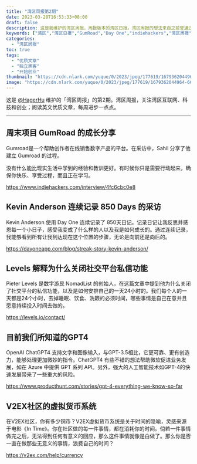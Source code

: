 ```yaml
---
title: "湾区周报第2期"
date: 2023-03-28T16:53:33+08:00
draft: false
description: 这是我维护的湾区周报，周报版本的湾区日报。湾区周报的想法来自之前曾通过湾区日报了解湾区的互联网、科技和创业，当时停止维护且不知道何时恢复。湾区周报第一期后，湾区日报已经恢复更新。湾区周报第2期之后考虑是否继续。
keywords: ["湾区","湾区日报","GumRoad","Day One","indiehackers","湾区周报"]
categories:
  - "湾区周报"
toc: true
tags:
  - "优质文章"
  - "独立黑客"
  - "开始创业"
thumbnail: "https://cdn.nlark.com/yuque/0/2023/jpeg/177619/1679362044964-661ddbc6-43ee-4b2f-8bfa-6c1af1ed1d1c.jpeg"
image: "https://cdn.nlark.com/yuque/0/2023/jpeg/177619/1679362044964-661ddbc6-43ee-4b2f-8bfa-6c1af1ed1d1c.jpeg"
---
```


这是 [@HagerHu](https://twitter.com/hagerhu) 维护的「湾区周报」的第2期。湾区周报，关注湾区互联网、科技和创业；阅读英文优质文章，每周进步一点点。

---

## 周末项目 GumRoad 的成长分享

Gumroad是一个帮助创作者在线销售数字产品的平台。在采访中，Sahil 分享了他建立 Gumroad 的过程。

没有什么能比现实生活中学到的经验和教训更好。有时候你只是需要行动起来，确保你快乐、享受过程，而且正在学习。

<https://www.indiehackers.com/interview/4fc6cbc0e8>

## Kevin Anderson 连续记录 850 Days 的采访

Kevin Anderson 使用 Day One 连续记录了 850天日记。记录日记让我反思并感恩每一个小日子，感受我变成了什么样的人以及我是如何成长的。通过连续记录，我能够看到所有让我到达现在这个位置的步骤，无论是向前还是向后的。

<https://dayoneapp.com/blog/streak-story-kevin-anderson/>

## Levels 解释为什么关闭社交平台私信功能

Pieter Levels 是数字游民 NomadList 的创始人，在这篇文章中提到他为什么关闭了社交平台的私信功能，以及是如何安排自己的一天24小时的。我们每个人的一天都是24个小时，去掉睡眠、饮食、洗簌的必须时间，哪些事情是自己在意并且愿意持续投入时间去做的。

<https://levels.io/contact/>

## 目前我们所知道的GPT4

OpenAI ChatGPT4 支持文字和图像输入，与GPT-3.5相比，它更可靠、更有创造力，能够处理更加微妙的指令。ChatGPT4 有些不错的想法帮助微软促进业务发展，如在 Azure 中提供 GPT 系列 API。另外，强大的人工智能技术如GPT-4的快速发展带来了一些重大的风险。

<https://www.producthunt.com/stories/gpt-4-everything-we-know-so-far>

## V2EX社区的虚拟货币系统

在V2EX社区，你有多少铜币？V2EX虚拟货币系统是关于时间的隐喻，灵感来源于电影《In Time》。你在社区做的每一件事情，都在消耗你的时间。倘若一件事情做完之后，无法得到任何有意义的回应，那么这件事情就像是白做了。那么你是否一直在做那些无意义的事情，浪费自己的时间？

<https://v2ex.com/help/currency>
